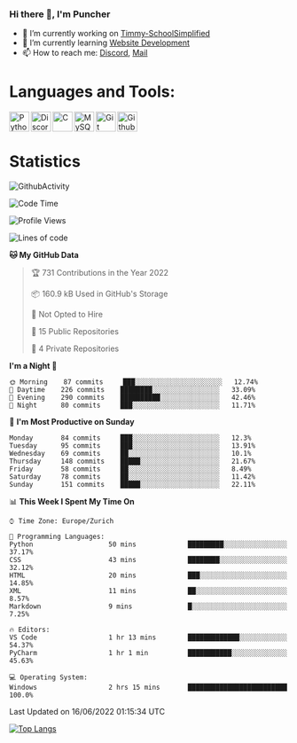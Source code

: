### Hi there 👋, I'm Puncher

- 🔭 I’m currently working on [Timmy-SchoolSimplified](https://github.com/School-Simplified/Timmy-SchoolSimplified)
- 🌱 I’m currently learning [Website Development](https://github.com/Puncher1/website-development)
- 📫 How to reach me: [Discord](https://github.com/Puncher1#discord-profile), [Mail](mailto:andrin.schaller@hispeed.ch)

# Languages and Tools:
<img align="left" alt="Python" width="36px" src="https://upload.wikimedia.org/wikipedia/commons/thumb/c/c3/Python-logo-notext.svg/2000px-Python-logo-notext.svg.png" />
<img align="left" alt="Discord.py" width="36px" src="https://i.imgur.com/RPrw70n.jpg" />
<img align="left" alt="C" width="36px" src="https://upload.wikimedia.org/wikipedia/commons/thumb/1/18/C_Programming_Language.svg/1200px-C_Programming_Language.svg.png" />
<img align="left" alt="MySQL" width="36px" src="https://upload.wikimedia.org/wikipedia/de/d/dd/MySQL_logo.svg" />
<img align="left" alt="Git" width="36px" src="https://garygregory.files.wordpress.com/2016/11/git_logo.png?w=325" />
<img align="left" alt="Github" width="36px" src="https://upload.wikimedia.org/wikipedia/commons/thumb/a/ae/Github-desktop-logo-symbol.svg/1024px-Github-desktop-logo-symbol.svg.png" />
<br />
<br />

# Statistics
![GithubActivity](https://github-profile-summary-cards.vercel.app/api/cards/profile-details?username=puncher1&theme=solarized_dark)
<!--START_SECTION:waka-->
![Code Time](http://img.shields.io/badge/Code%20Time-0%20secs-blue)

![Profile Views](http://img.shields.io/badge/Profile%20Views-220-blue)

![Lines of code](https://img.shields.io/badge/From%20Hello%20World%20I%27ve%20Written-1%20Million%20lines%20of%20code-blue)

**🐱 My GitHub Data** 

> 🏆 731 Contributions in the Year 2022
 > 
> 📦 160.9 kB Used in GitHub's Storage 
 > 
> 🚫 Not Opted to Hire
 > 
> 📜 15 Public Repositories 
 > 
> 🔑 4 Private Repositories  
 > 
**I'm a Night 🦉** 

```text
🌞 Morning    87 commits     ███░░░░░░░░░░░░░░░░░░░░░░   12.74% 
🌆 Daytime    226 commits    ████████░░░░░░░░░░░░░░░░░   33.09% 
🌃 Evening    290 commits    ██████████░░░░░░░░░░░░░░░   42.46% 
🌙 Night      80 commits     ███░░░░░░░░░░░░░░░░░░░░░░   11.71%

```
📅 **I'm Most Productive on Sunday** 

```text
Monday       84 commits     ███░░░░░░░░░░░░░░░░░░░░░░   12.3% 
Tuesday      95 commits     ███░░░░░░░░░░░░░░░░░░░░░░   13.91% 
Wednesday    69 commits     ██░░░░░░░░░░░░░░░░░░░░░░░   10.1% 
Thursday     148 commits    █████░░░░░░░░░░░░░░░░░░░░   21.67% 
Friday       58 commits     ██░░░░░░░░░░░░░░░░░░░░░░░   8.49% 
Saturday     78 commits     ██░░░░░░░░░░░░░░░░░░░░░░░   11.42% 
Sunday       151 commits    █████░░░░░░░░░░░░░░░░░░░░   22.11%

```


📊 **This Week I Spent My Time On** 

```text
⌚︎ Time Zone: Europe/Zurich

💬 Programming Languages: 
Python                   50 mins             █████████░░░░░░░░░░░░░░░░   37.17% 
CSS                      43 mins             ████████░░░░░░░░░░░░░░░░░   32.12% 
HTML                     20 mins             ███░░░░░░░░░░░░░░░░░░░░░░   14.85% 
XML                      11 mins             ██░░░░░░░░░░░░░░░░░░░░░░░   8.57% 
Markdown                 9 mins              █░░░░░░░░░░░░░░░░░░░░░░░░   7.25%

🔥 Editors: 
VS Code                  1 hr 13 mins        █████████████░░░░░░░░░░░░   54.37% 
PyCharm                  1 hr 1 min          ███████████░░░░░░░░░░░░░░   45.63%

💻 Operating System: 
Windows                  2 hrs 15 mins       █████████████████████████   100.0%

```


 Last Updated on 16/06/2022 01:15:34 UTC
<!--END_SECTION:waka-->

[![Top Langs](https://github-readme-stats.vercel.app/api/top-langs/?username=puncher1&langs_count=10&theme=prussian)](https://github.com/puncher1/)
